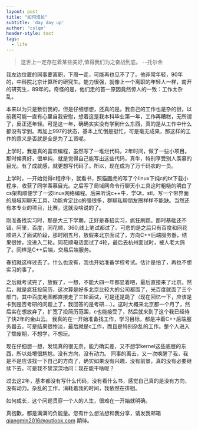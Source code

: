 ```yaml
---
layout: post
title: "如何成长"
subtitle: 'day day up'
author: "cslqm"
header-style: text
tags:
  - life
---
```


> 这世上一定存在着某些美好,值得我们为之奋战到底。  --托尔金


我左边位置的同事要离职，下周一走，可能再也见不了了。他非常年轻，90年的，中科院北京计算所的研究生。能力很强，就像上一个离职的年轻人一样，南开的研究生，89年的。奇怪的是，他们走的首一原因竟然惊人的一致：工作太杂乱。

本来以为只是敷衍我的，但是仔细想想，还真的是。我自己的工作也是杂的很，以前我可能一直有心里自我安慰，想着这是我本科毕业第一年，工作再糟糕，无所谓了，反正还年轻。可是这一年，确确实实没有学到什么东西，真的是从工作中什么都没有学到。再加上997的状态，基本上忙倒是挺忙，可是毫无成果，那这样的工作的意义是否就是全是为了工资呢。

上学时，我是真的喜欢编程，虽然写了一堆烂代码，2年时间，做了一些小项目。那时候真好，很单纯，就是觉得自己能写出这些代码，真牛，特别享受别人羡慕的目光。有了成就感，就更想写代码了。所以，现在成为了万千码农的一员。

上学时，一开始觉得c程序牛，就看书，照猫画虎的写了个linux下纯c的bt下载小程序，收获了同学羡慕目光。之后写了局域网命令行聊天小工具这时粗糙的明白了cs架构顺便学了一波linux网络编程。后来听说c++牛，学Qt，stl，写一个带界面的局域网聊天工具，功能肯定比c的强很多，群聊私聊朋友圈样样不能缺。当然还有本专业的项目，比赛，这就没啥说的了。

刚准备找实习时，那是大三下学期，正好是春招实习，疯狂刷题。那时基础还不错，阿里，百度，同花顺，360,线上笔试都过了。可悲的是之后只有百度和同花顺进入了面试阶段，那时刚五月，放假来北京面试了，方向C++后端服务器，结果很惨，没进入二轮。同花顺电话面试了4轮，最后去杭州面试时，被人老大鸽了。同样是C++后端，交易后端服务。

春招就这样过去了。什么也没有，我也开始准备学校考试。估计是怕了，再也不想实习的事了。

之后就考试完了，放假了，一想，不能大四一年都显着吧，最后直接来了北京。然后，就是疯狂投简历，这次算是好多北京比较大的公司都面了，光百度就面了三个部门，其中百度地图都直接走了三轮面试，可是还是跪了（现在回忆一下，应该是卡到是否考研的问题上了，我回答的是考研....）。这时大概来北京都一个月了，然后实在想放弃了，扩宽了投简历范围，c也能接受了，然后就来到了这个我已经待了快2年的金山云。
我真的在一开始准备找工作，学习目标，都是冲着C++后端服务器去。可是结果很惨淡，最后就是c工作，而且是特别杂乱的工作。整个人进入了颓废期，不想学，不想玩。

现在仔细想一想，发现真的很无奈，能力确实差，又不想学kernel这些底层的东西，所以处境很尴尬。没有方向，没有动力。
同事的离去，又一次唤醒了我，我是不是应该找一下自己的方向了，确实如果没有兴趣，没有前景，真的没有必要继续下去。可是我不禁深深地问：现在能干啥呢？

过去这2年，基本都没有写什么代码，没有看什么书，感觉自己真的是没有方向，没有动力。杂乱的工作，消耗着我的时间，我依然在徘徊。

如何成长，这个问题贯穿一个人的人生，很难在一开始就明确。


真抱歉，都是满满的负能量。您有什么想法想和我分享，请发我邮箱 qiangmin2016@outlook.com 期待。